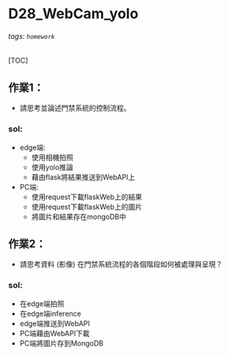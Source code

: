 # D28_WebCam_yolo
###### tags: `homework`
[TOC]
## 作業1：
- 請思考並論述門禁系統的控制流程。
### sol:
- edge端:
    - 使用相機拍照
    - 使用yolo推論
    - 藉由flask將結果推送到WebAPI上
- PC端:
    - 使用request下載flaskWeb上的結果
    - 使用request下載flaskWeb上的圖片
    - 將圖片和結果存在mongoDB中
## 作業2：
- 請思考資料 (影像) 在門禁系統流程的各個階段如何被處理與呈現？
### sol:
- 在edge端拍照
- 在edge端inference
- edge端推送到WebAPI
- PC端藉由WebAPI下載
- PC端將圖片存到MongoDB
